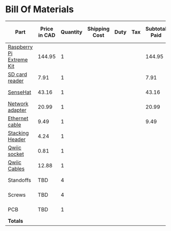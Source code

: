 # Bill Of Materials
| Part                                                                                             |Price in CAD|Quantity|Shipping Cost|Duty|Tax|Subtotal Paid|Subtotal propose to order|Expected Arrival Date|
|--------------------------------------------------------------------------------------------------|------------|--------|-------------|----|---|-------------|-------------------------|---------------------|
|[Raspberry Pi Extreme Kit](https://www.canakit.com/raspberry-pi-4-extreme-kit.html)               |     144.95 |      1 |             |    |   |      144.95 |                         |          Semester 2 |
|[SD card reader](https://www.digikey.ca/en/products/detail/sparkfun-electronics/COM-13004/6161756)|       7.91 |      1 |             |    |   |        7.91 |                         |          Semester 2 |
|[SenseHat](https://www.digikey.ca/en/products/detail/raspberry-pi/SENSE-HAT/6196429)              |      43.16 |      1 |             |    |   |       43.16 |                         |          Semester 2 |
|[Network adapter](https://www.amazon.ca/Cable-Matters-SuperSpeed-Gigabit-Ethernet/dp/B00BBD7NFU)  |      20.99 |      1 |             |    |   |       20.99 |                         |          Semester 2 |
|[Ethernet cable](https://www.amazon.ca/StarTech-com-Cat5e-Ethernet-Cable1-Snagless/dp/B0002XGHBQ) |       9.49 |      1 |             |    |   |        9.49 |                         |          Semester 2 |
|[Stacking Header](https://www.digikey.ca/en/products/detail/adafruit-industries-llc/1979/6238003) |       4.24 |      1 |             |    |   |             |                    4.24 |        Reading Week |
|[Qwiic socket](https://www.digikey.ca/en/products/detail/sparkfun-electronics/PRT-14417/7652746)  |       0.81 |      1 |             |    |   |             |                    0.81 |        Reading Week |
|[Qwiic Cables](https://www.digikey.ca/en/products/detail/sparkfun-electronics/KIT-15081/9770723)  |      12.88 |      1 |             |    |   |             |                   12.88 |        Reading Week |
|Standoffs                                                                                         |        TBD |      4 |             |    |   |             |                     TBD |        Reading Week |
|Screws                                                                                            |        TBD |      4 |             |    |   |             |                     TBD |        Reading Week |
|PCB                                                                                               |        TBD |      1 |             |    |   |             |                     TBD |        Reading Week |
| **Totals**                                                                                       |            |        |             |    |   |             |             **<100.00** |                     |
